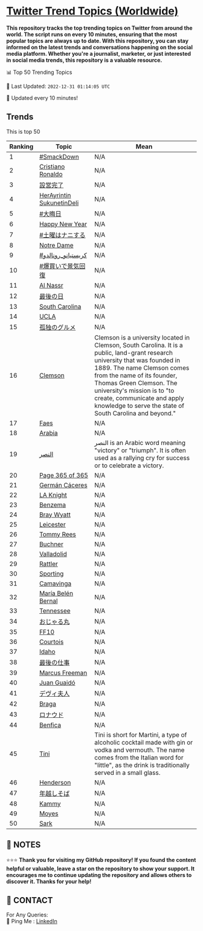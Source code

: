 [Twitter Trend Topics (Worldwide)](https://github.com/ErcinDedeoglu/Twitter-Trend-Topics)
==========

**This repository tracks the top trending topics on Twitter from around the world. 
The script runs on every 10 minutes, ensuring that the most popular topics are always up to date. 
With this repository, you can stay informed on the latest trends and conversations happening on the social media platform. 
Whether you're a journalist, marketer, or just interested in social media trends, this repository is a valuable resource.**


📊 Top 50 Trending Topics

📆 Last Updated: `2022-12-31 01:14:05 UTC`

🔧 Updated every 10 minutes!


## Trends

This is top 50

| Ranking | Topic | Mean |
| ------- | ------------ | ------------ |
| 1 | [#SmackDown](http://twitter.com/search?q=%23SmackDown) | N/A |
| 2 | [Cristiano Ronaldo](http://twitter.com/search?q=Cristiano+Ronaldo) | N/A |
| 3 | [設営完了](http://twitter.com/search?q=%e8%a8%ad%e5%96%b6%e5%ae%8c%e4%ba%86) | N/A |
| 4 | [HerAyrintin SukunetinDeli](http://twitter.com/search?q=HerAyrintin+SukunetinDeli) | N/A |
| 5 | [#大晦日](http://twitter.com/search?q=%23%e5%a4%a7%e6%99%a6%e6%97%a5) | N/A |
| 6 | [Happy New Year](http://twitter.com/search?q=Happy+New+Year) | N/A |
| 7 | [#土曜はナニする](http://twitter.com/search?q=%23%e5%9c%9f%e6%9b%9c%e3%81%af%e3%83%8a%e3%83%8b%e3%81%99%e3%82%8b) | N/A |
| 8 | [Notre Dame](http://twitter.com/search?q=Notre+Dame) | N/A |
| 9 | [#كريستيانو_رونالدو](http://twitter.com/search?q=%23%d9%83%d8%b1%d9%8a%d8%b3%d8%aa%d9%8a%d8%a7%d9%86%d9%88_%d8%b1%d9%88%d9%86%d8%a7%d9%84%d8%af%d9%88) | N/A |
| 10 | [#爆買いで景気回復](http://twitter.com/search?q=%23%e7%88%86%e8%b2%b7%e3%81%84%e3%81%a7%e6%99%af%e6%b0%97%e5%9b%9e%e5%be%a9) | N/A |
| 11 | [Al Nassr](http://twitter.com/search?q=Al+Nassr) | N/A |
| 12 | [最後の日](http://twitter.com/search?q=%e6%9c%80%e5%be%8c%e3%81%ae%e6%97%a5) | N/A |
| 13 | [South Carolina](http://twitter.com/search?q=South+Carolina) | N/A |
| 14 | [UCLA](http://twitter.com/search?q=UCLA) | N/A |
| 15 | [孤独のグルメ](http://twitter.com/search?q=%e5%ad%a4%e7%8b%ac%e3%81%ae%e3%82%b0%e3%83%ab%e3%83%a1) | N/A |
| 16 | [Clemson](http://twitter.com/search?q=Clemson) | Clemson is a university located in Clemson, South Carolina. It is a public, land-grant research university that was founded in 1889. The name Clemson comes from the name of its founder, Thomas Green Clemson. The university's mission is to "to create, communicate and apply knowledge to serve the state of South Carolina and beyond." |
| 17 | [Faes](http://twitter.com/search?q=Faes) | N/A |
| 18 | [Arabia](http://twitter.com/search?q=Arabia) | N/A |
| 19 | [النصر](http://twitter.com/search?q=%d8%a7%d9%84%d9%86%d8%b5%d8%b1) | النصر is an Arabic word meaning "victory" or "triumph". It is often used as a rallying cry for success or to celebrate a victory. |
| 20 | [Page 365 of 365](http://twitter.com/search?q=Page+365+of+365) | N/A |
| 21 | [Germán Cáceres](http://twitter.com/search?q=Germ%c3%a1n+C%c3%a1ceres) | N/A |
| 22 | [LA Knight](http://twitter.com/search?q=LA+Knight) | N/A |
| 23 | [Benzema](http://twitter.com/search?q=Benzema) | N/A |
| 24 | [Bray Wyatt](http://twitter.com/search?q=Bray+Wyatt) | N/A |
| 25 | [Leicester](http://twitter.com/search?q=Leicester) | N/A |
| 26 | [Tommy Rees](http://twitter.com/search?q=Tommy+Rees) | N/A |
| 27 | [Buchner](http://twitter.com/search?q=Buchner) | N/A |
| 28 | [Valladolid](http://twitter.com/search?q=Valladolid) | N/A |
| 29 | [Rattler](http://twitter.com/search?q=Rattler) | N/A |
| 30 | [Sporting](http://twitter.com/search?q=Sporting) | N/A |
| 31 | [Camavinga](http://twitter.com/search?q=Camavinga) | N/A |
| 32 | [María Belén Bernal](http://twitter.com/search?q=Mar%c3%ada+Bel%c3%a9n+Bernal) | N/A |
| 33 | [Tennessee](http://twitter.com/search?q=Tennessee) | N/A |
| 34 | [おじゃる丸](http://twitter.com/search?q=%e3%81%8a%e3%81%98%e3%82%83%e3%82%8b%e4%b8%b8) | N/A |
| 35 | [FF10](http://twitter.com/search?q=FF10) | N/A |
| 36 | [Courtois](http://twitter.com/search?q=Courtois) | N/A |
| 37 | [Idaho](http://twitter.com/search?q=Idaho) | N/A |
| 38 | [最後の仕事](http://twitter.com/search?q=%e6%9c%80%e5%be%8c%e3%81%ae%e4%bb%95%e4%ba%8b) | N/A |
| 39 | [Marcus Freeman](http://twitter.com/search?q=Marcus+Freeman) | N/A |
| 40 | [Juan Guaidó](http://twitter.com/search?q=Juan+Guaid%c3%b3) | N/A |
| 41 | [デヴィ夫人](http://twitter.com/search?q=%e3%83%87%e3%83%b4%e3%82%a3%e5%a4%ab%e4%ba%ba) | N/A |
| 42 | [Braga](http://twitter.com/search?q=Braga) | N/A |
| 43 | [ロナウド](http://twitter.com/search?q=%e3%83%ad%e3%83%8a%e3%82%a6%e3%83%89) | N/A |
| 44 | [Benfica](http://twitter.com/search?q=Benfica) | N/A |
| 45 | [Tini](http://twitter.com/search?q=Tini) | Tini is short for Martini, a type of alcoholic cocktail made with gin or vodka and vermouth. The name comes from the Italian word for "little", as the drink is traditionally served in a small glass. |
| 46 | [Henderson](http://twitter.com/search?q=Henderson) | N/A |
| 47 | [年越しそば](http://twitter.com/search?q=%e5%b9%b4%e8%b6%8a%e3%81%97%e3%81%9d%e3%81%b0) | N/A |
| 48 | [Kammy](http://twitter.com/search?q=Kammy) | N/A |
| 49 | [Moyes](http://twitter.com/search?q=Moyes) | N/A |
| 50 | [Sark](http://twitter.com/search?q=Sark) | N/A |




## 📝 NOTES

⭐⭐⭐ **Thank you for visiting my GitHub repository! If you found the content helpful or valuable, leave a star on the repository to show your support. It encourages me to continue updating the repository and allows others to discover it. Thanks for your help!**

## 📨 CONTACT

 For Any Queries:  
            🏓 Ping Me : [LinkedIn](https://www.linkedin.com/in/ercindedeoglu/)